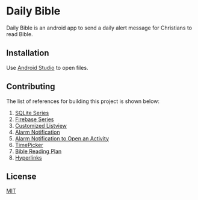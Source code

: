 # Daily Bible

Daily Bible is an android app to send a daily alert message for Christians to read Bible.

## Installation

Use [Android Studio](https://developer.android.com/studio/install) to open files.

## Contributing

The list of references for building this project is shown below:

1. [SQLite Series](https://www.youtube.com/watch?v=zTD6Zi7d9hc&list=PLgCYzUzKIBE8A8iKd3e84JxymFIORn_Lk)
2. [Firebase Series](https://www.youtube.com/watch?v=lnidtzL71ZA)
3. [Customized Listview](https://stackoverflow.com/questions/5563698/how-to-change-text-color-of-simple-list-item)
4. [Alarm Notification](https://codinginflow.com/tutorials/android/alarmmanager)
5. [Alarm Notification to Open an Activity](https://www.youtube.com/watch?v=j6kQ9gikU-A)
6. [TimePicker](https://www.tutlane.com/tutorial/android/android-timepicker-with-examples)
7. [Bible Reading Plan](https://www.biblestudytools.com/bible-reading-plan/)
8. [Hyperlinks](https://www.youtube.com/watch?v=aQIqQ2-lyO8)

## License
[MIT](https://choosealicense.com/licenses/mit/)
